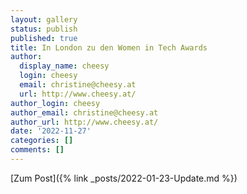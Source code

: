 ```yaml
---
layout: gallery
status: publish
published: true
title: In London zu den Women in Tech Awards
author:
  display_name: cheesy
  login: cheesy
  email: christine@cheesy.at
  url: http://www.cheesy.at/
author_login: cheesy
author_email: christine@cheesy.at
author_url: http://www.cheesy.at/
date: '2022-11-27'
categories: []
comments: []
---
```


[Zum Post]({% link _posts/2022-01-23-Update.md %})

